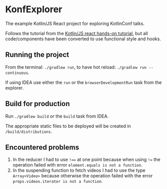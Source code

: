 # KonfExplorer
The example Kotlin/JS React project for exploring KotlinConf talks.

Follows the tutorial from the 
[Kotlin/JS react hands-on tutorial](https://kotlinlang.org/docs/tutorials/javascript/react-and-kotlin-js.html),
but all code/components have been converted to use functional style and hooks.

## Running the project

From the terminal: `./gradlew run`, to have hot reload: `./gradlew run --continuous`.

If using IDEA use either the `run` or the `browserDevelopmentRun` task from the explorer.

## Build for production

Run `./gradlew build` or the `build` task from IDEA.

The appropriate static files to be deployed will be created in `/build/distributions`.

## Encountered problems
1. In the reducer I had to use `!==` at one point
 because when using `!=` the operation failed with error 
 `element.equals is not a function`.
2. In the suspending function to fetch videos I had to use the type 
 `Array<Video>` because otherwise the operation failed with the error
 `props.videos.iterator is not a function`.
